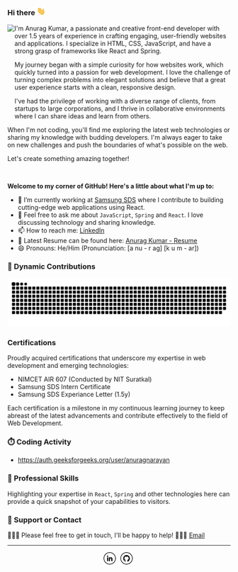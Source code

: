 ### Hi there <img src="https://raw.githubusercontent.com/rohit-wadhwa/rohit-wadhwa/master/images/Hi.gif" width="20px">

<img align="left" height="200" src="https://drive.google.com/drive/u/0/folders/1TZVY0hqVFafsLSxjA2PNr6K38ARDGKKs">
<div>
I'm Anurag Kumar, a passionate and creative front-end developer with over 1.5 years of experience in crafting engaging, user-friendly websites and applications. I specialize in HTML, CSS, JavaScript, and have a strong grasp of frameworks like React and Spring.

My journey began with a simple curiosity for how websites work, which quickly turned into a passion for web development. I love the challenge of turning complex problems into elegant solutions and believe that a great user experience starts with a clean, responsive design.

I've had the privilege of working with a diverse range of clients, from startups to large corporations, and I thrive in collaborative environments where I can share ideas and learn from others.

When I'm not coding, you'll find me exploring the latest web technologies or sharing my knowledge with budding developers. I'm always eager to take on new challenges and push the boundaries of what's possible on the web.

Let's create something amazing together!
</div>
<br clear="left"/>

**Welcome to my corner of GitHub! Here's a little about what I'm up to:**
- 🔭 I’m currently working at [Samsung SDS](https://www.samsungsds.com/) where I contribute to building cutting-edge web applications using React.
- 💬 Feel free to ask me about `JavaScript`, `Spring` and `React`. I love discussing technology and sharing knowledge.
- 📫 How to reach me: [LinkedIn](https://www.linkedin.com/in/anuragkumar-nitjsr/)
- 📄 Latest Resume can be found here: [Anurag Kumar - Resume](https://drive.google.com/file/d/1r23VBr3MW3fZglcPTKTZRfwujGJs7-KE/view?usp=drive_link)
- 😄 Pronouns: He/Him (Pronunciation: [a nu - r ag] [k u m - ar])

### 🎨 Dynamic Contributions
<picture>
  <source media="(prefers-color-scheme: dark)" srcset="https://raw.githubusercontent.com/rohit-wadhwa/rohit-wadhwa/output/github-contribution-grid-snake-dark.svg">
  <source media="(prefers-color-scheme: light)" srcset="https://raw.githubusercontent.com/rohit-wadhwa/rohit-wadhwa/output/github-contribution-grid-snake.svg">
  <img alt="github contribution grid snake animation" src="https://raw.githubusercontent.com/rohit-wadhwa/rohit-wadhwa/output/github-contribution-grid-snake.svg">
</picture>

### Certifications

Proudly acquired certifications that underscore my expertise in web development and emerging technologies:

- NIMCET AIR 607 (Conducted by NIT Suratkal) 
- Samsung SDS Intern Certificate
- Samsung SDS Experiance Letter (1.5y)

Each certification is a milestone in my continuous learning journey to keep abreast of the latest advancements and contribute effectively to the field of Web Development.

### ⏱️ Coding Activity

- https://auth.geeksforgeeks.org/user/anuragnarayan

### 💼 Professional Skills

Highlighting your expertise in `React`, `Spring` and other technologies here can provide a quick snapshot of your capabilities to visitors.

### 📢 Support or Contact

👨🏻‍💻 Please feel free to get in touch, I'll be happy to help! 💁🏻‍♂️ [Email](mailto:mr.anmandal@gmail.com)

---

<div align="center">
  
  <a href="https://www.linkedin.com/in/anuragkumar-nitjsr/" target="_blank"><img src="https://raw.githubusercontent.com/rohit-wadhwa/rohit-wadhwa/master/images/in.png" alt="LinkedIn" width="30"></a>&nbsp;
  <a href="https://github.com/AnuragKumar-nitjsr" target="_blank"><img src="https://raw.githubusercontent.com/rohit-wadhwa/rohit-wadhwa/master/images/git.png" alt="GitHub" width="30"></a>&nbsp;
  
</div>

